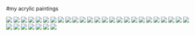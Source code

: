 #my acrylic paintings

![](https://raw.githubusercontent.com/adavarski/paintings/master/paintings/1-1.jpg)
![](https://raw.githubusercontent.com/adavarski/paintings/master/paintings/1-2.jpg)
![](https://raw.githubusercontent.com/adavarski/paintings/master/paintings/1-3.jpg)
![](https://raw.githubusercontent.com/adavarski/paintings/master/paintings/1-4.jpg)
![](https://raw.githubusercontent.com/adavarski/paintings/master/paintings/1-5.jpg)
![](https://raw.githubusercontent.com/adavarski/paintings/master/paintings/1-6.jpg)
![](https://raw.githubusercontent.com/adavarski/paintings/master/paintings/2-0.jpg)
![](https://raw.githubusercontent.com/adavarski/paintings/master/paintings/2-1.jpg)
![](https://raw.githubusercontent.com/adavarski/paintings/master/paintings/2-2.jpg)
![](https://raw.githubusercontent.com/adavarski/paintings/master/paintings/2-3.jpg)
![](https://raw.githubusercontent.com/adavarski/paintings/master/paintings/2-4.jpg)
![](https://raw.githubusercontent.com/adavarski/paintings/master/paintings/2-5.jpg)
![](https://raw.githubusercontent.com/adavarski/paintings/master/paintings/2-6.jpg)
![](https://raw.githubusercontent.com/adavarski/paintings/master/paintings/2-7.jpg)
![](https://raw.githubusercontent.com/adavarski/paintings/master/paintings/2-8.jpg)
![](https://raw.githubusercontent.com/adavarski/paintings/master/paintings/3-1.jpg)
![](https://raw.githubusercontent.com/adavarski/paintings/master/paintings/3-2.jpg)
![](https://raw.githubusercontent.com/adavarski/paintings/master/paintings/3-3.jpg)
![](https://raw.githubusercontent.com/adavarski/paintings/master/paintings/3-4.jpg)
![](https://raw.githubusercontent.com/adavarski/paintings/master/paintings/3-5.jpg)
![](https://raw.githubusercontent.com/adavarski/paintings/master/paintings/3-6.jpg)
![](https://raw.githubusercontent.com/adavarski/paintings/master/paintings/4-1.jpg)
![](https://raw.githubusercontent.com/adavarski/paintings/master/paintings/4-2.jpg)
![](https://raw.githubusercontent.com/adavarski/paintings/master/paintings/4-3.jpg)
![](https://raw.githubusercontent.com/adavarski/paintings/master/paintings/4-4.jpg)
![](https://raw.githubusercontent.com/adavarski/paintings/master/paintings/4-5.jpg)
![](https://raw.githubusercontent.com/adavarski/paintings/master/paintings/5-1.jpg)
![](https://raw.githubusercontent.com/adavarski/paintings/master/paintings/5-2.jpg)
![](https://raw.githubusercontent.com/adavarski/paintings/master/paintings/5-3.jpg)
![](https://raw.githubusercontent.com/adavarski/paintings/master/paintings/5-4.jpg)
![](https://raw.githubusercontent.com/adavarski/paintings/master/paintings/5-5.jpg)
![](https://raw.githubusercontent.com/adavarski/paintings/master/paintings/6-1.jpg)
